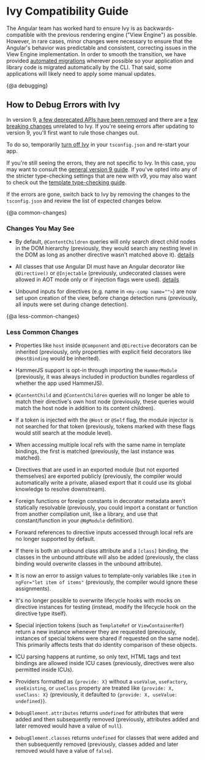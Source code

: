 # Ivy Compatibility Guide

The Angular team has worked hard to ensure Ivy is as backwards-compatible with the previous rendering engine ("View Engine") as possible.
However, in rare cases, minor changes were necessary to ensure that the Angular's behavior was predictable and consistent, correcting issues in the View Engine implementation.
In order to smooth the transition, we have provided [automated migrations](guide/updating-to-version-9#migrations) wherever possible so your application and library code is migrated automatically by the CLI.
That said, some applications will likely need to apply some manual updates.

{@a debugging}
## How to Debug Errors with Ivy

In version 9, [a few deprecated APIs have been removed](guide/updating-to-version-9#removals) and there are a [few breaking changes](guide/updating-to-version-9#breaking-changes) unrelated to Ivy.
If you're seeing errors after updating to version 9, you'll first want to rule those changes out.

To do so, temporarily [turn off Ivy](guide/ivy#opting-out-of-angular-ivy) in your `tsconfig.json` and re-start your app.

If you're still seeing the errors, they are not specific to Ivy. In this case, you may want to consult the [general version 9 guide](guide/updating-to-version-9). If you've opted into any of the stricter type-checking settings that are new with v9, you may also want to check out the [template type-checking guide](guide/template-typecheck).

If the errors are gone, switch back to Ivy by removing the changes to the `tsconfig.json` and review the list of expected changes below.


{@a common-changes}
### Changes You May See

* By default, `@ContentChildren` queries will only search direct child nodes in the DOM hierarchy (previously, they would search any nesting level in the DOM as long as another directive wasn't matched above it). [details](guide/ivy-compatibility-examples#content-children-descendants)

* All classes that use Angular DI must have an Angular decorator like `@Directive()` or `@Injectable` (previously, undecorated classes were allowed in AOT mode only or if injection flags were used). [details](guide/ivy-compatibility-examples#undecorated-classes)

* Unbound inputs for directives (e.g. name in `<my-comp name="">`) are now set upon creation of the view, before change detection runs (previously, all inputs were set during change detection).

{@a less-common-changes}
### Less Common Changes

* Properties like `host` inside `@Component` and `@Directive` decorators can be inherited (previously, only properties with explicit field decorators like `@HostBinding` would be inherited).

* HammerJS support is opt-in through importing the `HammerModule` (previously, it was always included in production bundles regardless of whether the app used HammerJS).

* `@ContentChild` and `@ContentChildren` queries will no longer be able to match their directive's own host node (previously, these queries would match the host node in addition to its content children).

* If a token is injected with the `@Host` or `@Self` flag, the module injector is not searched for that token (previously, tokens marked with these flags would still search at the module level).

* When accessing multiple local refs with the same name in template bindings, the first is matched (previously, the last instance was matched).

* Directives that are used in an exported module (but not exported themselves) are exported publicly (previously, the compiler would automatically write a private, aliased export that it could use its global knowledge to resolve downstream).

* Foreign functions or foreign constants in decorator metadata aren't statically resolvable (previously, you could import a constant or function from another compilation unit, like a library, and use that constant/function in your `@NgModule` definition).

* Forward references to directive inputs accessed through local refs are no longer supported by default.

* If there is both an unbound class attribute and a `[class]` binding, the classes in the unbound attribute will also be added (previously, the class binding would overwrite classes in the unbound attribute).

* It is now an error to assign values to template-only variables like `item` in `ngFor="let item of items"` (previously, the compiler would ignore these assignments).

* It's no longer possible to overwrite lifecycle hooks with mocks on directive instances for testing (instead, modify the lifecycle hook on the directive type itself).

* Special injection tokens (such as `TemplateRef` or `ViewContainerRef`) return a new instance whenever they are requested (previously, instances of special tokens were shared if requested on the same node). This primarily affects tests that do identity comparison of these objects.

* ICU parsing happens at runtime, so only text, HTML tags and text bindings are allowed inside ICU cases (previously, directives were also permitted inside ICUs).

* Providers formatted as `{provide: X}` without a `useValue`, `useFactory`, `useExisting`, or `useClass` property are treated like `{provide: X, useClass: X}` (previously, it defaulted to `{provide: X, useValue: undefined}`).

* `DebugElement.attributes` returns `undefined` for attributes that were added and then subsequently removed (previously, attributes added and later removed would have a value of `null`).

* `DebugElement.classes` returns `undefined` for classes that were added and then subsequently removed (previously, classes added and later removed would have a value of `false`).